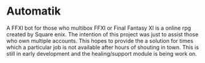 # Automatik
A FFXI bot for those who multibox
FFXI or Final Fantasy XI is a online rpg created by Square enix.  The intention of this project was just to assist those who own multiple accounts.  This hopes to provide the a solution for times which a particular job is not available after hours of shouting in town.  This is still in early development and the healing/support module is being work on.
